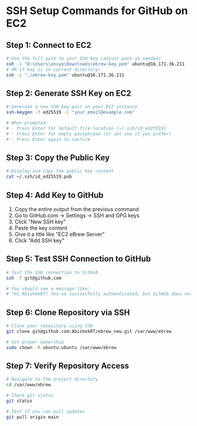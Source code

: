 # SSH Setup Commands for GitHub on EC2

## Step 1: Connect to EC2

```bash
# Use the full path to your SSH key (adjust path as needed)
ssh -i "D:\Users\ansyp\Downloads\ebrew-key.pem" ubuntu@16.171.36.211
# OR if key is in current directory:
ssh -i "./ebrew-key.pem" ubuntu@16.171.36.211
```

## Step 2: Generate SSH Key on EC2

```bash
# Generate a new SSH key pair on your EC2 instance
ssh-keygen -t ed25519 -C "your_email@example.com"

# When prompted:
# - Press Enter for default file location (~/.ssh/id_ed25519)
# - Press Enter for empty passphrase (or set one if you prefer)
# - Press Enter again to confirm
```

## Step 3: Copy the Public Key

```bash
# Display and copy the public key content
cat ~/.ssh/id_ed25519.pub
```

## Step 4: Add Key to GitHub

1. Copy the entire output from the previous command
2. Go to GitHub.com → Settings → SSH and GPG keys
3. Click "New SSH key"
4. Paste the key content
5. Give it a title like "EC2 eBrew Server"
6. Click "Add SSH key"

## Step 5: Test SSH Connection to GitHub

```bash
# Test the SSH connection to GitHub
ssh -T git@github.com

# You should see a message like:
# "Hi AbishekRT! You've successfully authenticated, but GitHub does not provide shell access."
```

## Step 6: Clone Repository via SSH

```bash
# Clone your repository using SSH
git clone git@github.com:AbishekRT/ebrew_new.git /var/www/ebrew

# Set proper ownership
sudo chown -R ubuntu:ubuntu /var/www/ebrew
```

## Step 7: Verify Repository Access

```bash
# Navigate to the project directory
cd /var/www/ebrew

# Check git status
git status

# Test if you can pull updates
git pull origin main
```
